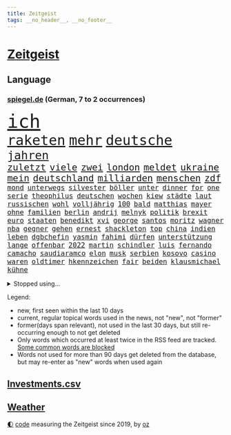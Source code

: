 ```yaml
---
title: Zeitgeist
tags: __no_header__, __no_footer__
---
```


# [Zeitgeist](https://oliz.io/zeitgeist/)

## Language

<h3><a href="https://www.spiegel.de" target="_blank">spiegel.de</a> (German, 7 to 2 occurrences)</h3>
<p style="font-family:monospace">
<span style="font-size:32pt"><a href="news_links.html#ich" class="current">ich</a></span>
<br>
<span style="font-size:24pt"><a href="news_links.html#raketen" class="current">raketen</a></span>
<span style="font-size:24pt"><a href="news_links.html#mehr" class="current">mehr</a></span>
<span style="font-size:24pt"><a href="news_links.html#deutsche" class="current">deutsche</a></span>
<br>
<span style="font-size:20pt"><a href="news_links.html#jahren" class="current">jahren</a></span>
<br>
<span style="font-size:16pt"><a href="news_links.html#zuletzt" class="current">zuletzt</a></span>
<span style="font-size:16pt"><a href="news_links.html#viele" class="current">viele</a></span>
<span style="font-size:16pt"><a href="news_links.html#zwei" class="current">zwei</a></span>
<span style="font-size:16pt"><a href="news_links.html#london" class="current">london</a></span>
<span style="font-size:16pt"><a href="news_links.html#meldet" class="current">meldet</a></span>
<span style="font-size:16pt"><a href="news_links.html#ukraine" class="current">ukraine</a></span>
<span style="font-size:16pt"><a href="news_links.html#mein" class="current">mein</a></span>
<span style="font-size:16pt"><a href="news_links.html#deutschland" class="current">deutschland</a></span>
<span style="font-size:16pt"><a href="news_links.html#milliarden" class="current">milliarden</a></span>
<span style="font-size:16pt"><a href="news_links.html#menschen" class="current">menschen</a></span>
<span style="font-size:16pt"><a href="news_links.html#zdf" class="current">zdf</a></span>
<br>
<span style="font-size:12pt"><a href="news_links.html#mond" class="current">mond</a></span>
<span style="font-size:12pt"><a href="news_links.html#unterwegs" class="current">unterwegs</a></span>
<span style="font-size:12pt"><a href="news_links.html#silvester" class="current">silvester</a></span>
<span style="font-size:12pt"><a href="news_links.html#böller" class="new">böller</a></span>
<span style="font-size:12pt"><a href="news_links.html#unter" class="current">unter</a></span>
<span style="font-size:12pt"><a href="news_links.html#dinner" class="current">dinner</a></span>
<span style="font-size:12pt"><a href="news_links.html#for" class="current">for</a></span>
<span style="font-size:12pt"><a href="news_links.html#one" class="current">one</a></span>
<span style="font-size:12pt"><a href="news_links.html#serie" class="current">serie</a></span>
<span style="font-size:12pt"><a href="news_links.html#theophilus" class="new">theophilus</a></span>
<span style="font-size:12pt"><a href="news_links.html#deutschen" class="current">deutschen</a></span>
<span style="font-size:12pt"><a href="news_links.html#wochen" class="current">wochen</a></span>
<span style="font-size:12pt"><a href="news_links.html#kiew" class="current">kiew</a></span>
<span style="font-size:12pt"><a href="news_links.html#städte" class="current">städte</a></span>
<span style="font-size:12pt"><a href="news_links.html#laut" class="current">laut</a></span>
<span style="font-size:12pt"><a href="news_links.html#russischen" class="current">russischen</a></span>
<span style="font-size:12pt"><a href="news_links.html#wohl" class="current">wohl</a></span>
<span style="font-size:12pt"><a href="news_links.html#volljährig" class="new">volljährig</a></span>
<span style="font-size:12pt"><a href="news_links.html#100" class="current">100</a></span>
<span style="font-size:12pt"><a href="news_links.html#bald" class="current">bald</a></span>
<span style="font-size:12pt"><a href="news_links.html#matthias" class="current">matthias</a></span>
<span style="font-size:12pt"><a href="news_links.html#mayer" class="new">mayer</a></span>
<span style="font-size:12pt"><a href="news_links.html#ohne" class="current">ohne</a></span>
<span style="font-size:12pt"><a href="news_links.html#familien" class="current">familien</a></span>
<span style="font-size:12pt"><a href="news_links.html#berlin" class="current">berlin</a></span>
<span style="font-size:12pt"><a href="news_links.html#andrij" class="current">andrij</a></span>
<span style="font-size:12pt"><a href="news_links.html#melnyk" class="current">melnyk</a></span>
<span style="font-size:12pt"><a href="news_links.html#politik" class="current">politik</a></span>
<span style="font-size:12pt"><a href="news_links.html#brexit" class="current">brexit</a></span>
<span style="font-size:12pt"><a href="news_links.html#euro" class="current">euro</a></span>
<span style="font-size:12pt"><a href="news_links.html#staaten" class="current">staaten</a></span>
<span style="font-size:12pt"><a href="news_links.html#benedikt" class="current">benedikt</a></span>
<span style="font-size:12pt"><a href="news_links.html#xvi" class="current">xvi</a></span>
<span style="font-size:12pt"><a href="news_links.html#george" class="current">george</a></span>
<span style="font-size:12pt"><a href="news_links.html#santos" class="new">santos</a></span>
<span style="font-size:12pt"><a href="news_links.html#moritz" class="current">moritz</a></span>
<span style="font-size:12pt"><a href="news_links.html#wagner" class="current">wagner</a></span>
<span style="font-size:12pt"><a href="news_links.html#nba" class="current">nba</a></span>
<span style="font-size:12pt"><a href="news_links.html#gegner" class="current">gegner</a></span>
<span style="font-size:12pt"><a href="news_links.html#gehen" class="current">gehen</a></span>
<span style="font-size:12pt"><a href="news_links.html#ernest" class="new">ernest</a></span>
<span style="font-size:12pt"><a href="news_links.html#shackleton" class="new">shackleton</a></span>
<span style="font-size:12pt"><a href="news_links.html#top" class="current">top</a></span>
<span style="font-size:12pt"><a href="news_links.html#china" class="current">china</a></span>
<span style="font-size:12pt"><a href="news_links.html#indien" class="current">indien</a></span>
<span style="font-size:12pt"><a href="news_links.html#leben" class="current">leben</a></span>
<span style="font-size:12pt"><a href="news_links.html#dgbchefin" class="current">dgbchefin</a></span>
<span style="font-size:12pt"><a href="news_links.html#yasmin" class="new">yasmin</a></span>
<span style="font-size:12pt"><a href="news_links.html#fahimi" class="current">fahimi</a></span>
<span style="font-size:12pt"><a href="news_links.html#dürfen" class="current">dürfen</a></span>
<span style="font-size:12pt"><a href="news_links.html#unterstützung" class="current">unterstützung</a></span>
<span style="font-size:12pt"><a href="news_links.html#lange" class="current">lange</a></span>
<span style="font-size:12pt"><a href="news_links.html#offenbar" class="current">offenbar</a></span>
<span style="font-size:12pt"><a href="news_links.html#2022" class="current">2022</a></span>
<span style="font-size:12pt"><a href="news_links.html#martin" class="current">martin</a></span>
<span style="font-size:12pt"><a href="news_links.html#schindler" class="current">schindler</a></span>
<span style="font-size:12pt"><a href="news_links.html#luis" class="current">luis</a></span>
<span style="font-size:12pt"><a href="news_links.html#fernando" class="new">fernando</a></span>
<span style="font-size:12pt"><a href="news_links.html#camacho" class="new">camacho</a></span>
<span style="font-size:12pt"><a href="news_links.html#saudiaramco" class="new">saudiaramco</a></span>
<span style="font-size:12pt"><a href="news_links.html#elon" class="current">elon</a></span>
<span style="font-size:12pt"><a href="news_links.html#musk" class="current">musk</a></span>
<span style="font-size:12pt"><a href="news_links.html#serbien" class="current">serbien</a></span>
<span style="font-size:12pt"><a href="news_links.html#kosovo" class="current">kosovo</a></span>
<span style="font-size:12pt"><a href="news_links.html#casino" class="new">casino</a></span>
<span style="font-size:12pt"><a href="news_links.html#waren" class="current">waren</a></span>
<span style="font-size:12pt"><a href="news_links.html#oldtimer" class="new">oldtimer</a></span>
<span style="font-size:12pt"><a href="news_links.html#hkennzeichen" class="new">hkennzeichen</a></span>
<span style="font-size:12pt"><a href="news_links.html#fair" class="current">fair</a></span>
<span style="font-size:12pt"><a href="news_links.html#beiden" class="current">beiden</a></span>
<span style="font-size:12pt"><a href="news_links.html#klaus­michael" class="new">klaus­michael</a></span>
<span style="font-size:12pt"><a href="news_links.html#kühne" class="current">kühne</a></span>
</p>
<details>
<summary>Stopped using...</summary>
<p class="former" style="font-size:12pt">
vfl(799) wolfsburg(799) ikone(798) legte(798) vergewaltigung(798) brief(797) brutale(797) empörung(797) schlimmer(797) vorsitzende(797) ausbruch(796) außenminister(796) rechtsextremismus(796) siegt(796) erstaunlich(795) landesregierung(795) messer(795) rheinlandpfalz(795) spdpolitiker(795) dokumente(794) einzelnen(794) freiheit(794) meldete(794) unabhängigkeit(794) verlief(794) entdeckte(793) helden(793) unterzeichnet(793) verweigern(793) florida(792) lockdown(792) red(792) reichte(792) solidarität(792) steigender(792) wechseln(792) argumente(791) bremer(791) dietmar(791) minute(791) stürmer(791) zeichnet(791) aufnehmen(790) ausnahmen(790) diesel(790) hintergründe(790) konzept(790) kritisierte(790) steuern(790) unbekannten(790) verpassen(790) williams(790) zusammenarbeit(790) abstimmen(789) jugend(789) kanzleramt(789) opfern(789) priester(789) sports(789) still(789) trennung(789) uspräsidenten(789) widerspricht(789) 27(788) 65(788) beteiligten(788) bull(788) einziehen(788) esken(788) kritische(788) premiere(788) saskia(788) schwester(788) spektakulär(788) streng(788) zurzeit(788) zusammenhang(788) zverev(788) beispielen(787) erinnerungen(787) jagd(787) kolumnist(787) kraftvoll(787) schwierigkeiten(787) verena(787) amnesty(786) entscheidend(786) finanzieren(786) klein(786) sache(786) super(786) trennt(786) untersuchen(786) verschiebt(786) zivilisten(786) 42(785) absturz(785) meister(785) reagierten(785) reaktionen(785) verstappen(785) wofür(785) ärgert(785) angenommen(784) debakel(784) kostet(784) pflanzen(784) studien(784) verlierer(784) forderte(783) see(783) trainiert(783) verein(783) widerspruch(783) beantragt(782) erschweren(782) geschäftsführer(782) song(782) halb(781) hielten(781) mieter(781) sehnsucht(781) tragödie(781) vorstellen(781) echten(779) karte(779) auftreten(778) erkrankung(778) erlebte(778) nachgewiesen(778) signalisiert(778) status(778) berät(777) design(777) gefangene(777) inszeniert(777) nah(777) porsche(777) psychische(777) unterschied(777) bob(776) ministerium(776) polnische(776) 1000(775) impfen(775) verzichten(775) weckt(775) amerikas(774) gefälschte(774) neuauflage(774) ordnung(774) mick(772) schumacher(772) spenden(772) stiegen(772) menschenrechtsverletzungen(771) katholischen(769) monats(768) singapur(768) ökonomen(768) insolvenz(767) pfund(767) immerhin(766) popstar(766) entscheidet(765) großem(765) hafen(765) retter(765) telegram(765) whatsapp(765) einig(764) stürzen(764) ämter(764) enorme(763) konferenz(763) nachts(763) sergio(763) kokain(762) atomkraft(761) erstochen(761) 2010(759) angeboten(758) vorläufig(757) einkommen(756) startete(756) afrikas(755) kapitel(755) wiedergewählt(754) termine(748) entspannt(745) überfordert(743) ungewöhnlichen(735) billiger(723) stopp(711) motivation(701) zustimmen(687) iv(686) langjährige(681) geheimen(679) bekannter(671) gaspipeline(669) anfeindungen(666) verlusten(661) kannte(652) kryptowährungen(649) militärjunta(648) unterschiedliche(620) ermittlungsverfahren(618) long(612) fonds(604) willkommen(597) fußballnationalmannschaft(586) afghanischen(584) japanischen(581) notenbank(561) argument(548) darstellung(548) ausbildung(547) wenigsten(540) kleidung(536) eröffnung(534) novak(534) tickets(529) kündigten(528) djoković(525) europol(524) white(523) cup(519) vierter(518) australischen(517) wellen(494) erfolgreichste(490) erhofft(480) achtzigerjahren(479) bedrohen(474) längste(474) drauf(470) löscht(470) vorhang(470) gewohnt(469) zurückziehen(468) nouripour(467) omid(467) drehte(465) schürt(464) geleistet(463) flüchtende(462) 2025(457) 12000(451) manuela(449) entstanden(439) demo(436) bedrängnis(435) schränkt(434) anton(433) kurzer(431) gestiegenen(427) station(426) suizid(421) taiwans(421) shanghai(420) hofreiter(418) plastikmüll(418) gewachsen(415) rosa(414) stau(413) verwerfungen(413) rhein(412) wüst(412) größtem(411) wirksam(408) feiertag(405) hals(403) siegerin(400) matteo(399) sekunde(391) eier(382) gemälde(382) lebenslang(380) wirtschaftlich(379) taucht(378) amtsinhaber(377) entsteht(377) hohes(376) oskar(374) seltene(374) formel1saison(371) unogeneralsekretär(371) salman(370) emotional(366) management(366) ministerinnen(366) erwiesen(365) ärztin(364) omikronvariante(361) frühe(359) genießen(356) ruhrgebiet(355) beamter(354) eukommissionschefin(354) einfaches(352) kanzlers(352) model(349) genehmigt(343) audi(342) preiserhöhung(341) 2500(337) zweites(337) erledigen(336) dreyer(335) klärt(335) einbrecher(331) website(329) protestierenden(328) vettel(328) erzbistum(326) wagt(324) wiederum(322) krankheiten(319) operation(319) report(317) journalismus(316) bestand(313) lawrow(312) slowakei(310) dortmunder(309) zurecht(308) ruhen(306) usbundesstaaten(303) schnellste(301) herum(299) statements(299) beckham(298) verarbeitet(297) jacht(295) mohammed(293) entscheidende(292) klares(291) pornos(291) flughafens(290) air(288) fortsetzen(288) don(287) triumphiert(287) absagen(284) neunten(283) jennifer(282) ölpreis(277) instrumentalisiert(276) ausweiten(274) besetzte(274) ausbremsen(272) vereinbaren(272) esch(271) mobil(269) 35jähriger(267) moldau(267) prinzip(267) bombardierung(266) spritpreise(266) modern(264) abgeschoben(262) ungewiss(261) andrej(259) 55(258) tankrabatt(258) bewusst(257) braunschweig(256) getreideexporte(256) unsicherheit(254) verfolgung(254) ebnet(251) leuchten(251) tankrabatts(251) downsyndrom(249) bezeichnen(248) energiekonzerne(248) überlebenden(247) leclerc(246) pole(245) verweis(245) geheiratet(242) heike(242) emtitel(241) treue(239) diplomat(237) großmutter(237) schwerverletzte(235) abgetrieben(232) nordrheinwestfälischen(232) ausbeutung(231) steuersenkung(231) festen(230) präsidentschaftswahlen(228) guardiola(226) islamist(226) pep(226) umstände(226) schlamm(225) regional(223) verärgert(223) visite(223) mischung(220) mysteriösen(219) händeringend(216) trocken(216) abgeschaltet(211) herausgekommen(211) schwach(211) gras(210) momentan(210) ungarische(210) weltverband(210) bett(208) auszugleichen(207) israelis(207) anfällig(206) bist(206) diskriminiert(206) konzerte(205) dänischen(203) emma(203) f(203) grünenpolitikerin(203) roberto(203) einflussnahme(202) zunahme(202) fire(200) herrscher(200) verhaftungen(200) zumutung(200) beerdigung(199) toleranz(198) lidl(197) usjustizministerium(197) lebensgefährtin(196) anerkennen(195) demonstrierende(195) homosexuellen(195) ulrich(194) üppigen(194) kovač(193) niko(193) privatleben(193) erhöhtes(190) oberkörper(190) islamistische(189) jugendlicher(189) aufsichtsratschef(188) ausgewechselt(188) jungs(188) kandidiert(188) homophobie(187) xinjiang(187) einzigen(186) 22jähriger(185) dokument(185) kriegsgefangene(185) trümmer(185) lob(184) edeka(183) erdrutsche(181) identifizieren(181) beinen(179) grönemeyer(179) mané(179) millionenstrafe(179) nationale(179) sadio(179) mittäter(178) ruhig(177) tvinterview(177) youtube(177) übergewinnsteuer(177) alzheimer(176) möbel(176) verbreitung(176) alltags(175) patientin(175) dfbteam(174) älter(174) angezählt(173) gegenzug(173) polizeibeamte(173) syriens(173) nahrung(172) rudert(172) unentschieden(172) versionen(172) begeisterung(171) dokumentation(171) gibraltar(171) gleichberechtigung(171) trugen(171) schiffen(168) bundeskartellamt(167) spahn(167) demenz(166) großaufgebot(166) wozu(166) bequem(165) revolutionieren(164) zinserhöhungen(164) bemerkenswert(163) hof(163) 81(162) soloalbum(162) ataman(160) davis(160) ferda(160) grundlage(160) namens(160) notfalls(160) regelungen(160) sehe(160) verteilen(160) us(159) zusagen(159) kreta(158) riesig(158) 16jähriger(157) schlange(157) tumulten(157) +(156) banner(156) gefechten(156) bemängelt(155) personalie(155) umfang(155) gasverbrauch(154) jubeln(154) oberstes(154) übertreffen(154) erhöhungen(153) überführung(153) fälschung(152) solches(152) são(152) reparationen(151) völker(151) alleinstehende(150) energiesektor(150) prostituierten(150) strittigen(150) winterwm(150) musikerin(148) repressionen(148) übertrieben(147) vermeintlich(146) aktueller(145) geschlossene(145) glücklichen(144) fasst(143) komplex(143) verbands(143) hartz(142) rausch(142) dankbar(141) kürzungen(141) unabhängigkeitsreferendum(141) aussteigen(140) disziplinarverfahren(140) heizungen(140) tarifvertrag(140) waffensysteme(139) angespannt(138) üppige(138) schriftzug(137) spruch(137) überlastet(136) glänzte(135) fallzahlen(134) gießen(134) leitzins(134) ralph(133) wartezeiten(133) fronten(132) jetzigen(132) unbesiegbar(132) wegducken(132) anfühlt(131) schied(131) denkmal(130) kriegswirtschaft(130) notruf(130) umweltverbände(130) werben(130) vertrauliche(129) einfrieren(128) regensburg(128) rumäniens(128) solaranlagen(128) virginia(128) 70jährige(127) bürgergeld(127) bürgergelds(127) klimagipfel(127) magnus(127) fußballspieler(126) just(126) fahrlässig(125) gemüter(125) rbbintendantin(124) überwiegend(124) 1700(123) anhaltenden(123) klassen(123) klimabilanz(123) ortschaft(123) raten(123) tücken(123) sigmar(122) arktis(121) disney(121) flow(121) knackt(121) marvin(121) schwiegersohn(121) oleksij(120) parteikollegin(120) e10(119) käfig(119) weiterem(119) 89(118) atomenergiebehörde(118) begraben(118) kampfpanzer(118) oktoberfest(118) schilder(118) sexkolumne(118) seinerseits(117) traumtor(117) harsche(116) körperlichen(115) okay(115) bezahlte(114) disco(114) intensiver(113) vollendet(112) entkommen(111) grab(111) kreise(111) vermutungen(111) ernstfall(110) klassische(109) cop27(108) hunderttausend(108) v(108) bundeswehreinsatz(107) niedriger(107) taiwaner(107) zurechtkommen(107) genesis(106) kernkraftwerk(106) maryam(106) kubas(105) autobiografie(104) begünstigt(104) telekom(104) kundinnen(103) minimalziel(103) reifen(103) stirn(103) trauma(103) kappen(102) künstlich(102) nationalhymne(102) schwachstellen(102) aktiven(101) angler(100) aufgefahren(100) oberpfalz(100) vernichtung(100) überreste(100) cristina(99) mogadischu(99) potenzielle(99) sicherung(99) somalias(99) somalische(99) spritztour(98) leeds(97) ortstermin(97) stemmt(97) krankenwagen(96) moralische(96) schärfste(96) division(95) interessierte(95) joy(95) schwesig(95) zwecke(95) abwasser(94) angriffskriegs(94) pfiffen(94) zutritt(94) kremlnahe(93) lehrermangel(93) nötige(93) umweltfreundlich(93) busfahrer(92) beweis(91) brennstoffen(91) freigegeben(91) unbeantwortet(91) autovermietung(90) berührt(90) definitiv(90) leitung(90) maduro(90) notfallmaßnahmen(90) ungewohnt(90) 130000(89) bekanntes(89) geretteten(89) informierte(89) kardinäle(89) pascal(89) prägende(89) rügt(89) wohngeld(89) alarmzeichen(88) belgischen(88) gegners(88) heile(88) megawattstunde(88) pandemiemodus(88) raf(87) reißleine(87) stromsparen(87) begrenzte(86) denis(86) fame(86) isolationshaft(86) makejew(86) senioren(86) spendet(86) verwarnung(86) wmtrikot(86) beach(85) beliefern(85) besorgen(85) cocacola(85) florence(85) loszuwerden(85) salihamidžić(85) ölverkäufe(85) beton(84) bürokratischen(84) digitalminister(84) erhoffen(84) ter(84) ereignis(83) meeresspiegels(83) salvini(83) spencer(83) strommarkt(83) erschlichen(82) fulda(82) günstigeren(82) harmonie(82) kinderpornografie(82) notwendigkeit(82) u21europameister(82) vormonat(82) bundestagsfraktion(81) durchstehen(81) eingehalten(81) experimentiert(81) gewaltsam(81) harz(81) rängen(81) allmählich(80) angehalten(80) kopfball(80) telefonbetrüger(80) faul(79) kruse(79) redete(79) senegalese(79) ansonsten(78) aufruhr(78) enkelin(78) flussabwärts(78) genauen(78) oregon(78) protestcamp(78) rausgeflogen(78) abzug(77) commerzbank(77) fanmeile(77) generaldebatte(77) kanzleretat(77) quadratkilometer(77) rennwochenende(77) getränkehersteller(76) hymne(76) palästinensische(76) quer(76) vernau(76) zerschlägt(76) favoritenrolle(75) verlost(75) bereichert(74) deckeln(74) königreichs(74) mecklenburgvorpommerns(74) sterbehilfe(74) stift(74) straub(74) fico(73) flickenteppich(73) knoten(73) konfiszieren(73) nackte(73) abgeschnittene(72) co₂ausstoß(72) erwerbslose(72) gebeutelten(72) nachdenken(72) palästinensischer(72) sozialreform(72) usweltraumbehörde(72) vergnügen(72) zdfmoderator(72) brachen(71) einschränken(71) verladen(71) gemeindebund(70) hochburg(70) isolde(70) maus(70) sicherheitsdienst(70) freihandel(69) knöchel(69) mikroplastik(69) tshirt(69) neuerlichen(68) pr(68) quoten(68) wutrede(68) 2700(67) anregung(67) danny(67) ethikrat(67) freiem(67) gruppensieg(66) lebewesen(66) misserfolg(66) persönlichen(66) ritualen(66) spdmann(66) weihnachtsgeschäft(66) gepanzerte(65) missfallen(65) motorrädern(65) polizeigewahrsam(65) uneingeschränkt(65) angepeilte(64) doppelpass(64) krywyj(64) louise(64) menschenrechten(64) pokern(64) raumfahrtbehörde(64) rih(64) schlussphase(64) best(63) direktor(63) forscherinnen(63) gucken(63) sozialistischen(63) testflug(63) zittert(63) begräbnis(62) belege(62) durchschaubar(62) erzeugerpreise(62) gelegen(62) socialmediaprofile(62) spuckt(62) südliche(62) versöhnen(62) bemerkte(61) bevorzugt(61) bundesweites(61) moderieren(61) rätselraten(61) stimmungsmache(61) trainingsprogramm(61) wendler(61) ausgehen(60) emilia(60) hugh(60) kapitänsbinde(60) sparkurs(60) unoklimakonferenz(60) verdirbt(60) ausführlich(59) intellektuellen(59) riesiges(59) schmeckt(59) ehrliche(58) kofferchaos(58) machtlos(58) marcandré(58) stegen(58) wiebke(58) bundesstraße(57) rasanter(57) smog(57) umstrittenste(57) beileidsbekundungen(56) sabotage(56) ökonomisch(56) essener(55) kilometerweit(55) lützerath(55) maguire(55) mietpreise(55) mitspielen(55) nationalistischer(55) niclas(55) paläontologen(55) bätzing(54) csupolitikerin(54) greifbar(54) mietzuschuss(54) mittelalter(54) parlamentariern(54) sichtbaren(54) abgebaggert(53) ausgeführt(53) beitragen(53) haushaltsplan(53) herbstwetter(53) indonesischen(53) knackte(53) schlüsselspieler(53) apotheke(52) ikea(52) kompetenzen(52) sixt(52) betreuen(51) brockes(51) entfernung(51) krugernationalpark(51) riskanten(51) tausendfach(51) unternehmerin(51) weicht(51) wiesnbesuch(51) aufteilung(50) mittelstürmer(50) silberbach(50) ubahnstation(50) verspielten(50) zähes(50) brutaler(49) geplantes(49) laster(49) litten(49) prien(49) pérez(49) unomenschenrechtsrat(49) benotet(48) einfachere(48) jemanden(48) madeleine(48) mccann(48) sexualstraftaten(48) nächtliche(47) opferzahlen(47) rückenwind(47) schlagstöcke(47) zelebrierte(47) andrzej(46) aufwand(46) bezogen(46) tierparks(46) heimgesucht(45) keines(45) kompromisse(45) schläft(45) youngster(45) neigt(44) tagebau(44) unerträglich(44) wehrten(44) galeria(43) hose(43) karstadt(43) kaufhof(43) laptops(43) reunion(43) tierpfleger(43) 105(42) attraktiv(42) eingeplant(42) gelben(42) kerzen(42) spiegeldatenanalyse(42) teheraner(42) erschreckend(41) flutlicht(41) gewehrt(41) luftangriffe(41) order(41) armin(40) cduvorsitzenden(40) maxim(40) penne(40) protests(40) stürmerstar(40) weiterkommen(40) datenschutzbehörde(39) kiste(39) rechtsbruch(39) stromfresser(39) ampelkoalitionäre(38) anpfiff(38) abgelichtet(37) horrorfilm(37) reiht(37) riesiger(37) sicherstellen(37) widersprüche(37) zulassen(37) abgeschottet(36) abonnenten(36) anspruchsvoll(36) bahnt(36) besänftigen(36) etfsparplan(36) exfinanzminister(36) forciert(36) gedruckt(36) gwyneth(36) katarconnection(36) wahrt(36) angetreten(35) bq11(35) einstündiger(35) elektrowende(35) erreichbar(35) fängt(35) kilimandscharo(35) kindesmissbrauchs(35) kleinkindern(35) modehaus(35) steuert(35) tansania(35) offizieller(34) orden(34) wmtor(34) dickem(33) grenzüberschreitende(33) sicherheitsapparat(33) aufwendig(32) besiegelt(32) kitaplätze(32) terrorangriff(32) umgewöhnen(32) elfmeterpunkt(31) großhandelspreise(31) hexen(31) revolutioniert(31) schultern(31) tübingen(31) weltrangliste(31) hobby(29) kirchlichen(29) konsumklima(29) kritisierten(29) philosophin(29) spezialeinheiten(29) vermint(29) kolleginnen(28) lgbtpropaganda(28) offensivfußball(28) schlingen(28) übergang(28) überragt(28) heckscheibe(27) niedersächsische(27) schnaps(27) virtuell(27) herrmann(26) kapitäne(26) protestaktionen(26) speziell(26) verbesserte(26) wmstart(26) forum(25) ig(25) metall(25) unterschieden(25) 275(24) hüllte(24) kurieren(24) schwert(24) sydney(24) applezulieferers(23) gesprengt(23) krebsart(23) maßstäbe(23) reichsten(23) rückwirkend(23) spdvorsitzende(23) user(23) vorsitzender(23) weltklimakonferenz(23) abtauchen(22) doppeltes(22) gewalttätigen(22) jackpot(22) profil(22) 900000(21) entkommt(21) insolvenzverfahren(21) lästert(21) diktators(20) gegenmittel(20) hindern(20) terrorliste(20) traunstein(20) unangenehme(20) verzichteten(20) abgehoben(19) achtzigerjahre(19) alscheich(19) einmalzahlung(19) scharm(19) sieges(19) sozialverband(19) unterschriften(19) ölindustrie(19) ausgestrahlt(18) feste(18) hantiert(18) shein(18) verdauen(18) vielfach(18) vorgeschlagen(18) anfänge(17) autoritären(17) depp(17) erfüllung(17) geheimer(17) johnny(17) satiriker(17) schlafforscher(17) twittermitarbeiter(17) anpassungen(16) fußballverband(16) gekostet(16) isolieren(16) meisterschaft(16) passant(16) angebliches(15) butter(15) extremsegler(15) finals(15) handballem(15) klimakonferenz(15) rhum(15) roland(15) route(15) schwaches(15) ausgeht(14) dfbkader(14) eukommissionsvize(14) frans(14) gewöhnt(14) klimaverhandlungen(14) lgbt(14) republikanischen(14) stabile(14) steuergeld(14) sturmgewehr(14) timmermans(14) toppings(14) bestellungen(13) brillierte(13) dua(13) handlungen(13) lipa(13) spind(13) sponsor(13) augeraliassime(12) félix(12) rückläufig(12) schränken(12) yeboah(12) 104(11) australischer(11) emotionaler(11) ließe(11) militärpräsenz(11) prangt(11) schwerpunkt(11) singen(11) verstorbenem(11)
</p>
</details>
<p>Legend:
<ul>
<li><span class="new">new</span>, first seen within the last 10 days</li>
<li><span class="current">current</span>, regular topical words used in the news, not "new", not "former"</li>
<li><span class="former">former(days span relevant)</span>, not used in the last 30 days, but still re-occurring enough to not get deleted</li>
<li>Only words which occurred at least twice in the RSS feed are tracked. <a href="language/filters.py">Some common words are blocked</a></li>
<li>Words not used for more than 90 days get deleted from the database, but may re-enter as "new" words when used again</li>
</ul>
</p>

## [Investments](investments.html)[.csv](investments.csv)

## [Weather](weather.html)

<footer>
<a href="javascript:toggleTheme()" class="nav">🌓</a>
<a href="https://github.com/ooz/zeitgeist">code</a> measuring the Zeitgeist since 2019, by <a href="https://oliz.io">oz</a>
</footer>
